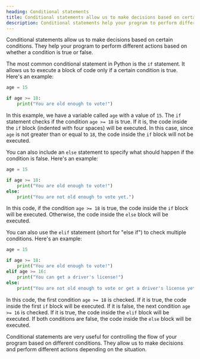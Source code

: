 ```yaml
---
heading: Conditional statements
title: Conditional statements allow us to make decisions based on certain conditions.
description: Conditional statements help your program to perform different actions based on whether a condition is true or false.
---
```


Conditional statements allow us to make decisions based on certain conditions. They help your program to perform different actions based on whether a condition is true or false.

The most common conditional statement in Python is the `if` statement. It allows us to execute a block of code only if a certain condition is true. Here's an example:

```python
age = 15

if age >= 18:
    print("You are old enough to vote!")
```

In this example, we have a variable called `age` with a value of `15`. The `if` statement checks if the condition `age >= 18` is true. If it is, the code inside the `if` block (indented with four spaces) will be executed. In this case, since `age` is not greater than or equal to `18`, the code inside the `if` block will not be executed.

You can also include an `else` statement to specify what should happen if the condition is false. Here's an example:

```python
age = 15

if age >= 18:
    print("You are old enough to vote!")
else:
    print("You are not old enough to vote yet.")
```

In this code, if the condition `age >= 18` is true, the code inside the `if` block will be executed. Otherwise, the code inside the `else` block will be executed.

You can also use the `elif` statement (short for "else if") to check multiple conditions. Here's an example:

```python
age = 15

if age >= 18:
    print("You are old enough to vote!")
elif age >= 16:
    print("You can get a driver's license!")
else:
    print("You are not old enough to vote or get a driver's license yet.")
```

In this code, the first condition `age >= 18` is checked. If it is true, the code inside the first `if` block will be executed. If it is false, the next condition `age >= 16` is checked. If it is true, the code inside the `elif` block will be executed. If both conditions are false, the code inside the `else` block will be executed.

Conditional statements are very useful for controlling the flow of your program based on different conditions. They allow us to make decisions and perform different actions depending on the situation.
